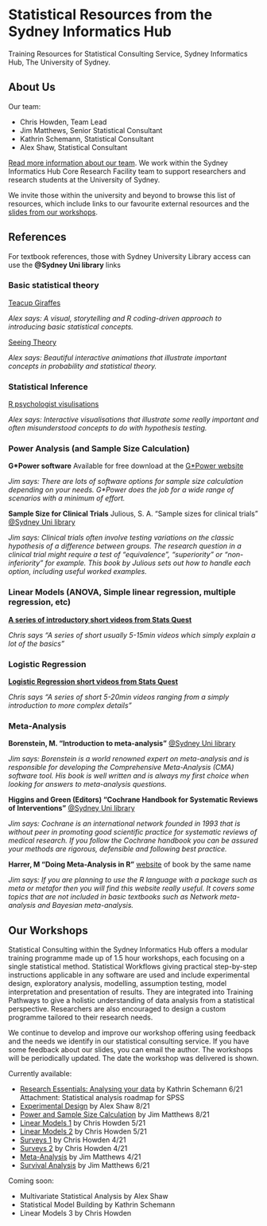 # Statistical Resources from the Sydney Informatics Hub

Training Resources for Statistical Consulting Service, Sydney Informatics Hub, The University of Sydney.

## About Us

Our team:
* Chris Howden, Team Lead
* Jim Matthews, Senior Statistical Consultant
* Kathrin Schemann, Statistical Consultant
* Alex Shaw, Statistical Consultant

[Read more information about our team](https://www.sydney.edu.au/research/facilities/sydney-informatics-hub/our-staff.html). We work within the Sydney Informatics Hub Core Research Facility team to support researchers and research students at the University of Sydney.

We invite those within the university and beyond to browse this list of resources, which include links to our favourite external resources and the [slides from our workshops](#our-workshops).

## References

For textbook references, those with Sydney University Library access can use the **@Sydney Uni library** links

### Basic statistical theory

[Teacup Giraffes](https://tinystats.github.io/teacups-giraffes-and-statistics/01_introToR.html)

*Alex says: A visual, storytelling and R coding-driven approach to introducing basic statistical concepts.*

[Seeing Theory](https://seeing-theory.brown.edu/)

*Alex says: Beautiful interactive animations that illustrate important concepts in probability and statistical theory.*

### Statistical Inference

[R psychologist visulisations](https://rpsychologist.com/viz/)

*Alex says: Interactive visualisations that illustrate some really important and often misunderstood concepts to do with hypothesis testing.*

### Power Analysis (and Sample Size Calculation)

**G\*Power software**
Available for free download at the [G\*Power website](https://www.psychologie.hhu.de/arbeitsgruppen/allgemeine-psychologie-und-arbeitspsychologie/gpower)

*Jim says: There are lots of software options for sample size calculation depending on your needs. G\*Power does the job for a wide range of scenarios with a minimum of effort.*

**Sample Size for Clinical Trials**
Julious, S. A. “Sample sizes for clinical trials” [\@Sydney Uni library](https://sydney.primo.exlibrisgroup.com/permalink/61USYD_INST/14vvljs/alma991000960739705106)

*Jim says: Clinical trials often involve testing variations on the classic hypothesis of a difference between groups.  The research question in a clinical trial might require a test of “equivalence”, “superiority” or “non-inferiority” for example.  This book by Julious sets out how to handle each option, including useful worked examples.*

### Linear Models (ANOVA, Simple linear regression, multiple regression, etc)

**[A series of introductory short videos from Stats Quest](https://www.youtube.com/playlist?list=PLblh5JKOoLUIzaEkCLIUxQFjPIlapw8nU)**

*Chris says “A series of short usually 5-15min videos which simply explain a lot of the basics”*

### Logistic Regression

**[Logistic Regression short videos from Stats Quest](https://www.youtube.com/playlist?list=PLblh5JKOoLUKxzEP5HA2d-Li7IJkHfXSe)**

*Chris says “A series of short 5-20min videos ranging from a simply introduction to more complex details”*

### Meta-Analysis

**Borenstein, M. “Introduction to meta-analysis”** [\@Sydney Uni library](https://sydney.primo.exlibrisgroup.com/permalink/61USYD_INST/14vvljs/alma991002771109705106)

*Jim says: Borenstein is a world renowned expert on meta-analysis and is responsible for developing the Comprehensive Meta-Analysis (CMA) software tool. His book is well written and is always my first choice when looking for answers to meta-analysis questions.*

**Higgins and Green (Editors) “Cochrane Handbook for Systematic Reviews of Interventions”** [\@Sydney Uni library](https://sydney.primo.exlibrisgroup.com/permalink/61USYD_INST/1367smt/cdi_askewsholts_vlebooks_9780470712177)

*Jim says: Cochrane is an international network founded in 1993 that is without peer in promoting good scientific practice for systematic reviews of medical research.  If you follow the Cochrane handbook you can be assured your methods are rigorous, defensible and following best practice.*

**Harrer, M “Doing Meta-Analysis in R”** [website](https://bookdown.org/MathiasHarrer/Doing_Meta_Analysis_in_R) of book by the same name

*Jim says: If you are planning to use the R language with a package such as meta or metafor then you will find this website really useful. It covers some topics that are not included in basic textbooks such as Network meta-analysis and Bayesian meta-analysis.*

## Our Workshops

Statistical Consulting within the Sydney Informatics Hub offers a modular training programme made up of 1.5 hour workshops, each focusing on a single statistical method. Statistical Workflows giving practical step-by-step instructions applicable in any software are used and include experimental design, exploratory analysis, modelling, assumption testing, model interpretation and presentation of results. They are integrated into Training Pathways to give a holistic understanding of data analysis from a statistical perspective. Researchers are also encouraged to design a custom programme tailored to their research needs.

We continue to develop and improve our workshop offering using feedback and the needs we identify in our statistical consulting service. If you have some feedback about our slides, you can email the author. The workshops will be periodically updated. The date the workshop was delivered is shown.

Currently available:

* [Research Essentials: Analysing your data](https://github.com/sih-stats/resources/blob/sih-stats-patch-1/Research%20Essentials%20HANDOUT%20v3.7%2025-06-2021.pdf) by Kathrin Schemann 6/21 Attachment: Statistical analysis roadmap for SPSS
* [Experimental Design](https://github.com/sih-stats/resources/blob/sih-stats-patch-1/Experimental%20Design%20v%201.21%20presented%2025-08-2021%20slides.pdf) by Alex Shaw 8/21
* [Power and Sample Size Calculation](https://github.com/sih-stats/resources/blob/sih-stats-patch-1/Power%20and%20sample%20size%202021-08%20student.pdf) by Jim Matthews 8/21
* [Linear Models 1](https://github.com/sih-stats/resources/blob/sih-stats-patch-1/Linear%20Models%20I%20-%20regression%2C%20ANOVA%2C%20ANCOVA%2C%20repeated%20measures%20delivered%20v1.15%2024-5-2021.pdf) by Chris Howden 5/21
* [Linear Models 2](https://github.com/sih-stats/resources/blob/sih-stats-patch-1/Linear%20Models%202%20Logistic%20and%20Poisson%20regression-an%20introduction%20to%20Generalised%20Linear%20Models%20delivered%20v2%2026-5-2021.pdf) by Chris Howden 5/21
* [Surveys 1](https://github.com/sih-stats/resources/blob/sih-stats-patch-1/Surveys%201%20-%20An%20Introduction%20HANDOUTS%20v2.1%2023-4-2021.pdf) by Chris Howden 4/21
* [Surveys 2](https://github.com/sih-stats/resources/blob/sih-stats-patch-1/Surveys%202%20-%20Advanced%20Topics%20HANDOUTS%20v1%2028-4-2021.pdf) by Chris Howden 4/21
* [Meta-Analysis](https://github.com/sih-stats/resources/blob/sih-stats-patch-1/Meta-Analysis%202021-04%20student.pdf) by Jim Matthews 4/21
* [Survival Analysis](https://github.com/sih-stats/resources/blob/sih-stats-patch-1/Introduction%20to%20Survival%20Analysis%202021-06%20student.pdf) by Jim Matthews 6/21

Coming soon:

* Multivariate Statistical Analysis by Alex Shaw
* Statistical Model Building by Kathrin Schemann
* Linear Models 3 by Chris Howden




